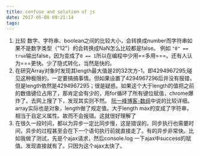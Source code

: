 ```yaml
---
title: confuse and solution of js
date: 2017-05-08 09:21:14
tags:
---
```

1. 比较
数字、字符串、boolean之间的比较大小，会转换成number而字符串如果不是数字类型（"12"）的会转换成NaN怎么比较都是false。
例如 `"0" == true`输出false，因为变成了`0 ==
1`所以在编程中少用==多用===。还有人认为===更快。少了隐式转化，当然是快的。
2. 在研究Array对象时发现其length最大值是2的32次方-1，即4294967295;碰见这种极限的，一定要搞搞事情。但如果设置了4294967296后并没有报错，但是length依然是4294967295；很是疑惑。如果这个大于length的值把之前的数值键位占用了，那肯定会有少的，用for循环了所有键位赋值，chrome爆炸了。去网上搜了下，发现其实则不然。
[阮一峰博客-数组](http://javascript.ruanyifeng.com/grammar/array.html)中说的比较详细。array实际也是对象，length做了规定值。大于length
max的变成了字符串，相当于自定义属性。故而不会报错。这就很好理解了
3. 在很久一段时间，都以为异步一定比同步慢，这是错误的。同步执行也需要时间，异步的过程甚至会在下一个语句执行前就直接走了。有的异步非常快。比如我做了测试，先是个ajax请求，然后console.log
一下ajax中success的赋值。发现直接就有了。只因为这个ajax太快了。

